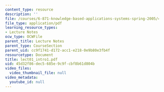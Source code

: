 ```yaml
---
content_type: resource
description: ''
file: /courses/6-871-knowledge-based-applications-systems-spring-2005/45d32f86dec5685e9c9fcbf8b61d804b_lect01_intro1.pdf
file_type: application/pdf
learning_resource_types:
- Lecture Notes
ocw_type: OCWFile
parent_title: Lecture Notes
parent_type: CourseSection
parent_uid: cc9f1741-d172-acc1-e218-0e9b80e3fb4f
resourcetype: Document
title: lect01_intro1.pdf
uid: 45d32f86-dec5-685e-9c9f-cbf8b61d804b
video_files:
  video_thumbnail_file: null
video_metadata:
  youtube_id: null
---
```

